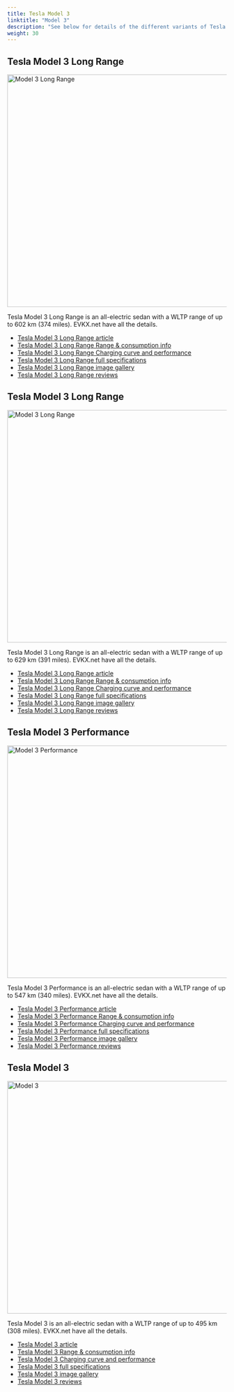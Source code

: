 ```yaml
---
title: Tesla Model 3
linktitle: "Model 3"
description: "See below for details of the different variants of Tesla Model 3"
weight: 30
---
```

## Tesla Model 3 Long Range

<a href="/models/tesla/model_3/model_3_long_range_gen1/"><img src="https://media.evkx.net/multimedia/models/tesla/model_3/model_3_long_range_gen1/main_1_st.jpg" width="800" height="533" alt="Model 3 Long Range" ></a>

Tesla Model 3 Long Range is an all-electric sedan with a WLTP range of up to 602 km (374 miles). EVKX.net have all the details. 

- [Tesla Model 3 Long Range article](/models/tesla/model_3/model_3_long_range_gen1/)
- [Tesla Model 3 Long Range Range & consumption info](/models/tesla/model_3/model_3_long_range_gen1//rangeandconsumption)
- [Tesla Model 3 Long Range Charging curve and performance](/models/tesla/model_3/model_3_long_range_gen1//chargingcurve)
- [Tesla Model 3 Long Range full specifications](/models/tesla/model_3/model_3_long_range_gen1//specifications)
- [Tesla Model 3 Long Range image gallery](/models/tesla/model_3/model_3_long_range_gen1//gallery)
- [Tesla Model 3 Long Range reviews](/models/tesla/model_3/model_3_long_range_gen1//reviews)

## Tesla Model 3 Long Range

<a href="/models/tesla/model_3/model_3_long_range/"><img src="https://media.evkx.net/multimedia/models/tesla/model_3/model_3_long_range/main_1_st.jpeg" width="800" height="533" alt="Model 3 Long Range" ></a>

Tesla Model 3 Long Range is an all-electric sedan with a WLTP range of up to 629 km (391 miles). EVKX.net have all the details. 

- [Tesla Model 3 Long Range article](/models/tesla/model_3/model_3_long_range/)
- [Tesla Model 3 Long Range Range & consumption info](/models/tesla/model_3/model_3_long_range//rangeandconsumption)
- [Tesla Model 3 Long Range Charging curve and performance](/models/tesla/model_3/model_3_long_range//chargingcurve)
- [Tesla Model 3 Long Range full specifications](/models/tesla/model_3/model_3_long_range//specifications)
- [Tesla Model 3 Long Range image gallery](/models/tesla/model_3/model_3_long_range//gallery)
- [Tesla Model 3 Long Range reviews](/models/tesla/model_3/model_3_long_range//reviews)

## Tesla Model 3 Performance

<a href="/models/tesla/model_3/model_3_performance/"><img src="https://media.evkx.net/multimedia/models/tesla/model_3/model_3_performance/main_1_st.jpg" width="800" height="533" alt="Model 3 Performance" ></a>

Tesla Model 3 Performance is an all-electric sedan with a WLTP range of up to 547 km (340 miles). EVKX.net have all the details. 

- [Tesla Model 3 Performance article](/models/tesla/model_3/model_3_performance/)
- [Tesla Model 3 Performance Range & consumption info](/models/tesla/model_3/model_3_performance//rangeandconsumption)
- [Tesla Model 3 Performance Charging curve and performance](/models/tesla/model_3/model_3_performance//chargingcurve)
- [Tesla Model 3 Performance full specifications](/models/tesla/model_3/model_3_performance//specifications)
- [Tesla Model 3 Performance image gallery](/models/tesla/model_3/model_3_performance//gallery)
- [Tesla Model 3 Performance reviews](/models/tesla/model_3/model_3_performance//reviews)

## Tesla Model 3

<a href="/models/tesla/model_3/model_3/"><img src="https://media.evkx.net/multimedia/models/tesla/model_3/model_3/main_1_st.jpg" width="800" height="533" alt="Model 3" ></a>

Tesla Model 3 is an all-electric sedan with a WLTP range of up to 495 km (308 miles). EVKX.net have all the details. 

- [Tesla Model 3 article](/models/tesla/model_3/model_3/)
- [Tesla Model 3 Range & consumption info](/models/tesla/model_3/model_3//rangeandconsumption)
- [Tesla Model 3 Charging curve and performance](/models/tesla/model_3/model_3//chargingcurve)
- [Tesla Model 3 full specifications](/models/tesla/model_3/model_3//specifications)
- [Tesla Model 3 image gallery](/models/tesla/model_3/model_3//gallery)
- [Tesla Model 3 reviews](/models/tesla/model_3/model_3//reviews)


